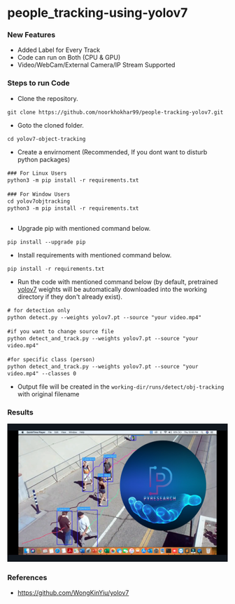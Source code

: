 # people_tracking-using-yolov7

### New Features
- Added Label for Every Track
- Code can run on Both (CPU & GPU)
- Video/WebCam/External Camera/IP Stream Supported


### Steps to run Code
- Clone the repository.
```
git clone https://github.com/noorkhokhar99/people-tracking-yolov7.git
```
- Goto the cloned folder.
```
cd yolov7-object-tracking
```
- Create a  envirnoment (Recommended, If you dont want to disturb python packages)
```
### For Linux Users
python3 -m pip install -r requirements.txt

### For Window Users
cd yolov7objtracking
python3 -m pip install -r requirements.txt


```
- Upgrade pip with mentioned command below.
```
pip install --upgrade pip
```
- Install requirements with mentioned command below.
```
pip install -r requirements.txt
```
- Run the code with mentioned command below (by default, pretrained [yolov7](https://github.com/WongKinYiu/yolov7/releases/download/v0.1/yolov7.pt) weights will be automatically downloaded into the working directory if they don't already exist).
```
# for detection only
python detect.py --weights yolov7.pt --source "your video.mp4"

#if you want to change source file
python detect_and_track.py --weights yolov7.pt --source "your video.mp4"

#for specific class (person)
python detect_and_track.py --weights yolov7.pt --source "your video.mp4" --classes 0
```

- Output file will be created in the ```working-dir/runs/detect/obj-tracking``` with original filename


### Results

<img src="https://github.com/noorkhokhar99/people-tracking-yolov7/blob/main/Screen%20Shot%201444-03-24%20at%2010.01.33%20PM.png">

 ### References
 - https://github.com/WongKinYiu/yolov7
